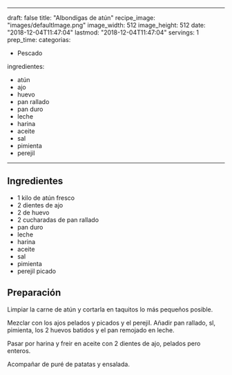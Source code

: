 
---
draft: false
title: "Albondigas de atún"
recipe_image: "images/defaultImage.png"
image_width: 512
image_height: 512
date: "2018-12-04T11:47:04"
lastmod: "2018-12-04T11:47:04"
servings: 1
prep_time: 
categorias:
  - Pescado

ingredientes:
  - atún
  - ajo
  - huevo
  - pan rallado
  - pan duro
  - leche
  - harina
  - aceite
  - sal
  - pimienta
  - perejil
---

## Ingredientes
- 1 kilo de atún fresco
- 2 dientes de ajo
- 2  de huevo
- 2 cucharadas de pan rallado
- pan duro
- leche
- harina
- aceite
- sal
- pimienta
- perejil picado

## Preparación
Limpiar la carne de atún y cortarla en taquitos lo más pequeños posible.

Mezclar con los ajos pelados y picados y el perejil. Añadir pan rallado, sl, pimienta, los 2 huevos batidos y el pan remojado en leche.

Pasar por harina y freir en aceite con 2 dientes de ajo, pelados pero enteros.

Acompañar de puré de patatas y ensalada.


